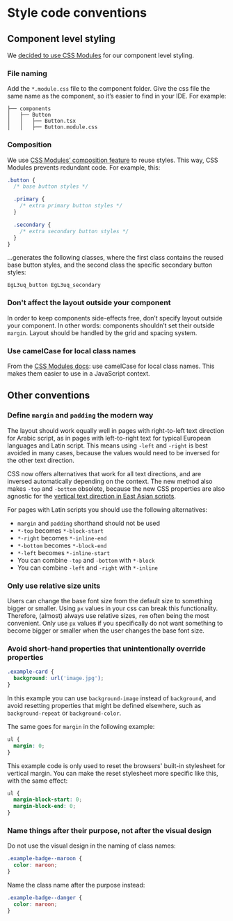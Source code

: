<!-- @license CC0-1.0 -->

# Style code conventions

## Component level styling

We [decided to use CSS Modules](../adr//0004-styling.md) for our component level styling.

### File naming

Add the `*.module.css` file to the component folder.
Give the css file the same name as the component, so it’s easier to find in your IDE.
For example:

```text
├── components
│   ├── Button
│   │   ├── Button.tsx
│   │   ├── Button.module.css
```

### Composition

We use [CSS Modules’ composition feature](https://github.com/css-modules/css-modules/blob/master/docs/composition.md)
to reuse styles.
This way, CSS Modules prevents redundant code. For example, this:

```css
.button {
  /* base button styles */

  .primary {
    /* extra primary button styles */
  }

  .secondary {
    /* extra secondary button styles */
  }
}
```

...generates the following classes, where the first class contains the reused base button styles,
and the second class the specific secondary button styles:

```text
EgL3uq_button EgL3uq_secondary
```

### Don't affect the layout outside your component

In order to keep components side-effects free, don’t specify layout outside your component.
In other words: components shouldn’t set their outside `margin`.
Layout should be handled by the grid and spacing system.

### Use camelCase for local class names

From the [CSS Modules docs](https://github.com/css-modules/css-modules/blob/master/docs/naming.md):
use camelCase for local class names. This makes them easier to use in a JavaScript context.

## Other conventions

### Define `margin` and `padding` the modern way

The layout should work equally well in pages with right-to-left text direction for Arabic script,
as in pages with left-to-right text for typical European languages and Latin script.
This means using `-left` and `-right` is best avoided in many cases,
because the values would need to be inversed for the other text direction.

CSS now offers alternatives that work for all text directions, and are inversed automatically depending on the context.
The new method also makes `-top` and `-bottom` obsolete,
because the new CSS properties are also agnostic for the [vertical text direction in East Asian scripts](https://en.wikipedia.org/wiki/Horizontal_and_vertical_writing_in_East_Asian_scripts).

For pages with Latin scripts you should use the following alternatives:

- `margin` and `padding` shorthand should not be used
- `*-top` becomes `*-block-start`
- `*-right` becomes `*-inline-end`
- `*-bottom` becomes `*-block-end`
- `*-left` becomes `*-inline-start`
- You can combine `-top` and `-bottom` with `*-block`
- You can combine `-left` and `-right` with `*-inline`

### Only use relative size units

Users can change the base font size from the default size to something bigger or smaller.
Using `px` values in your css can break this functionality.
Therefore, (almost) always use relative sizes, `rem` often being the most convenient.
Only use `px` values if you specifically do not want something to become bigger or smaller
when the user changes the base font size.

### Avoid short-hand properties that unintentionally override properties

```css
.example-card {
  background: url('image.jpg');
}
```

In this example you can use `background-image` instead of `background`,
and avoid resetting properties that might be defined elsewhere, such as `background-repeat` or `background-color`.

The same goes for `margin` in the following example:

```css
ul {
  margin: 0;
}
```

This example code is only used to reset the browsers' built-in stylesheet for vertical margin.
You can make the reset stylesheet more specific like this, with the same effect:

```css
ul {
  margin-block-start: 0;
  margin-block-end: 0;
}
```

### Name things after their purpose, not after the visual design

Do not use the visual design in the naming of class names:

```css
.example-badge--maroon {
  color: maroon;
}
```

Name the class name after the purpose instead:

```css
.example-badge--danger {
  color: maroon;
}
```
